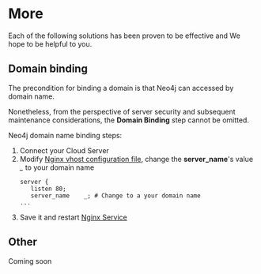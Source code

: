 # More

Each of the following solutions has been proven to be effective and We hope to be helpful to you.

## Domain binding

The precondition for binding a domain is that Neo4j can accessed by domain name.

Nonetheless, from the perspective of server security and subsequent maintenance considerations, the **Domain Binding** step cannot be omitted.

Neo4j domain name binding steps:

1. Connect your Cloud Server
2. Modify [Nginx vhost configuration file](/stack-components.md#nginx), change the **server_name**'s value *_* to your domain name
   ```text
   server {
      listen 80;
      server_name    _; # Change to a your domain name
   ...
   ```
3. Save it and restart [Nginx Service](/admin-services.md#nginx)


## Other

Coming soon
